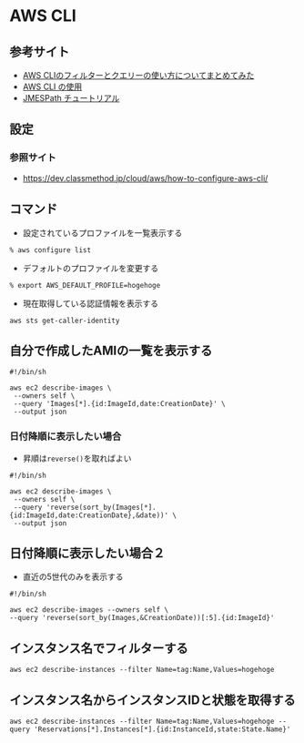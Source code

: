 # AWS CLI
## 参考サイト
- [AWS CLIのフィルターとクエリーの使い方についてまとめてみた](https://dev.classmethod.jp/cloud/aws/aws-cli-filter-and-query-howto/)
- [AWS CLI の使用](https://docs.aws.amazon.com/ja_jp/cli/latest/userguide/cli-chap-using.html)
- [JMESPath チュートリアル](https://dev.classmethod.jp/cloud/aws/jmespath-tutorial/)

## 設定
### 参照サイト
- https://dev.classmethod.jp/cloud/aws/how-to-configure-aws-cli/

## コマンド
- 設定されているプロファイルを一覧表示する
```
% aws configure list
```
- デフォルトのプロファイルを変更する
```
% export AWS_DEFAULT_PROFILE=hogehoge
```
- 現在取得している認証情報を表示する
```
aws sts get-caller-identity
```

## 自分で作成したAMIの一覧を表示する
```
#!/bin/sh

aws ec2 describe-images \
 --owners self \
 --query 'Images[*].{id:ImageId,date:CreationDate}' \
 --output json
```

### 日付降順に表示したい場合
- 昇順は`reverse()`を取ればよい
```
#!/bin/sh

aws ec2 describe-images \
 --owners self \
 --query 'reverse(sort_by(Images[*].{id:ImageId,date:CreationDate},&date))' \
 --output json
 ```

 ## 日付降順に表示したい場合２
 - 直近の5世代のみを表示する
 ```
#!/bin/sh

aws ec2 describe-images --owners self \
--query 'reverse(sort_by(Images,&CreationDate))[:5].{id:ImageId}' 
```

## インスタンス名でフィルターする
```
aws ec2 describe-instances --filter Name=tag:Name,Values=hogehoge
```

## インスタンス名からインスタンスIDと状態を取得する
```
aws ec2 describe-instances --filter Name=tag:Name,Values=hogehoge --query 'Reservations[*].Instances[*].{id:InstanceId,state:State.Name}'
```